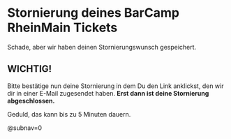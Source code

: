 # Stornierung deines **BarCamp RheinMain** Tickets

Schade, aber wir haben deinen Stornierungswunsch gespeichert.

## WICHTIG!

Bitte bestätige nun deine Stornierung in dem Du den Link anklickst, den wir dir in einer E-Mail zugesendet haben.
**Erst dann ist deine Stornierung abgeschlossen.**

Geduld, das kann bis zu 5 Minuten dauern.

@subnav=0
